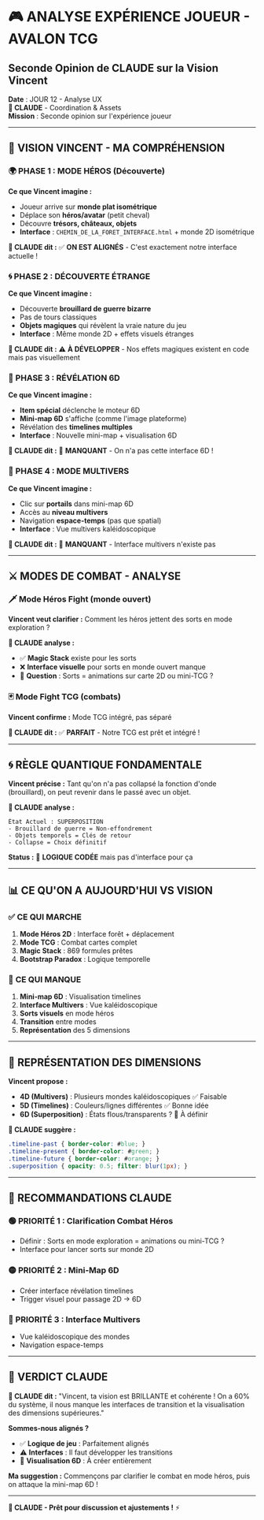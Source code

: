 # 🎮 ANALYSE EXPÉRIENCE JOUEUR - AVALON TCG
## Seconde Opinion de CLAUDE sur la Vision Vincent

**Date** : JOUR 12 - Analyse UX  
**🤖 CLAUDE** - Coordination & Assets  
**Mission** : Seconde opinion sur l'expérience joueur

---

## 🎯 **VISION VINCENT - MA COMPRÉHENSION**

### **🌍 PHASE 1 : MODE HÉROS (Découverte)**
**Ce que Vincent imagine :**
- Joueur arrive sur **monde plat isométrique**
- Déplace son **héros/avatar** (petit cheval)
- Découvre **trésors, châteaux, objets**
- **Interface** : `CHEMIN_DE_LA_FORET_INTERFACE.html` + monde 2D isométrique

**🤖 CLAUDE dit :** ✅ **ON EST ALIGNÉS** - C'est exactement notre interface actuelle !

### **🌀 PHASE 2 : DÉCOUVERTE ÉTRANGE**
**Ce que Vincent imagine :**
- Découverte **brouillard de guerre bizarre**
- Pas de tours classiques
- **Objets magiques** qui révèlent la vraie nature du jeu
- **Interface** : Même monde 2D + effets visuels étranges

**🤖 CLAUDE dit :** ⚠️ **À DÉVELOPPER** - Nos effets magiques existent en code mais pas visuellement

### **🔮 PHASE 3 : RÉVÉLATION 6D**
**Ce que Vincent imagine :**
- **Item spécial** déclenche le moteur 6D
- **Mini-map 6D** s'affiche (comme l'image plateforme)
- Révélation des **timelines multiples**
- **Interface** : Nouvelle mini-map + visualisation 6D

**🤖 CLAUDE dit :** 🚧 **MANQUANT** - On n'a pas cette interface 6D !

### **🌌 PHASE 4 : MODE MULTIVERS**
**Ce que Vincent imagine :**
- Clic sur **portails** dans mini-map 6D
- Accès au **niveau multivers**
- Navigation **espace-temps** (pas que spatial)
- **Interface** : Vue multivers kaléidoscopique

**🤖 CLAUDE dit :** 🚧 **MANQUANT** - Interface multivers n'existe pas

---

## ⚔️ **MODES DE COMBAT - ANALYSE**

### **🗡️ Mode Héros Fight (monde ouvert)**
**Vincent veut clarifier :** Comment les héros jettent des sorts en mode exploration ?

**🤖 CLAUDE analyse :**
- ✅ **Magic Stack** existe pour les sorts
- ❌ **Interface visuelle** pour sorts en monde ouvert manque
- 🤔 **Question** : Sorts = animations sur carte 2D ou mini-TCG ?

### **🃏 Mode Fight TCG (combats)**
**Vincent confirme :** Mode TCG intégré, pas séparé

**🤖 CLAUDE dit :** ✅ **PARFAIT** - Notre TCG est prêt et intégré !

---

## 🌀 **RÈGLE QUANTIQUE FONDAMENTALE**

**Vincent précise :** Tant qu'on n'a pas collapsé la fonction d'onde (brouillard), on peut revenir dans le passé avec un objet.

**🤖 CLAUDE analyse :**
```
État Actuel : SUPERPOSITION
- Brouillard de guerre = Non-effondrement
- Objets temporels = Clés de retour
- Collapse = Choix définitif
```

**Status :** 🚧 **LOGIQUE CODÉE** mais pas d'interface pour ça

---

## 📊 **CE QU'ON A AUJOURD'HUI VS VISION**

### ✅ **CE QUI MARCHE**
1. **Mode Héros 2D** : Interface forêt + déplacement
2. **Mode TCG** : Combat cartes complet
3. **Magic Stack** : 869 formules prêtes
4. **Bootstrap Paradox** : Logique temporelle

### 🚧 **CE QUI MANQUE**
1. **Mini-map 6D** : Visualisation timelines
2. **Interface Multivers** : Vue kaléidoscopique
3. **Sorts visuels** en mode héros
4. **Transition** entre modes
5. **Représentation** des 5 dimensions

---

## 🎨 **REPRÉSENTATION DES DIMENSIONS**

**Vincent propose :**
- **4D (Multivers)** : Plusieurs mondes kaléidoscopiques ✅ Faisable
- **5D (Timelines)** : Couleurs/lignes différentes ✅ Bonne idée
- **6D (Superposition)** : États flous/transparents ? 🤔 À définir

**🤖 CLAUDE suggère :**
```css
.timeline-past { border-color: #blue; }
.timeline-present { border-color: #green; }
.timeline-future { border-color: #orange; }
.superposition { opacity: 0.5; filter: blur(1px); }
```

---

## 🎯 **RECOMMANDATIONS CLAUDE**

### **🟢 PRIORITÉ 1 : Clarification Combat Héros**
- Définir : Sorts en mode exploration = animations ou mini-TCG ?
- Interface pour lancer sorts sur monde 2D

### **🟡 PRIORITÉ 2 : Mini-Map 6D**
- Créer interface révélation timelines
- Trigger visuel pour passage 2D → 6D

### **🔴 PRIORITÉ 3 : Interface Multivers**
- Vue kaléidoscopique des mondes
- Navigation espace-temps

---

## 🤝 **VERDICT CLAUDE**

**🤖 CLAUDE dit :** "Vincent, ta vision est BRILLANTE et cohérente ! On a 60% du système, il nous manque les interfaces de transition et la visualisation des dimensions supérieures."

**Sommes-nous alignés ?** 
- ✅ **Logique de jeu** : Parfaitement alignés
- ⚠️ **Interfaces** : Il faut développer les transitions
- 🚧 **Visualisation 6D** : À créer entièrement

**Ma suggestion :** Commençons par clarifier le combat en mode héros, puis on attaque la mini-map 6D !

---

**🤖 CLAUDE - Prêt pour discussion et ajustements !** ⚡